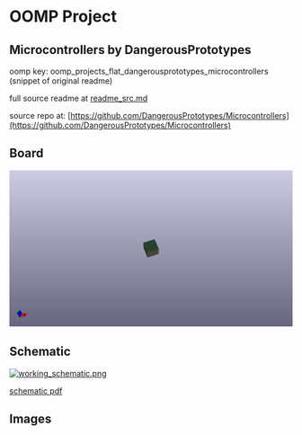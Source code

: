 # OOMP Project  
## Microcontrollers  by DangerousPrototypes  
  
oomp key: oomp_projects_flat_dangerousprototypes_microcontrollers  
(snippet of original readme)  
  
  
  full source readme at [readme_src.md](readme_src.md)  
  
source repo at: [https://github.com/DangerousPrototypes/Microcontrollers](https://github.com/DangerousPrototypes/Microcontrollers)  
## Board  
  
[![working_3d.png](working_3d_600.png)](working_3d.png)  
## Schematic  
  
[![working_schematic.png](working_schematic_600.png)](working_schematic.png)  
  
[schematic pdf](working_schematic.pdf)  
## Images  
